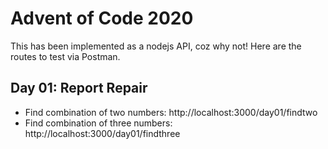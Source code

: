 # Advent of Code 2020

This has been implemented as a nodejs API, coz why not! Here are the routes to test via Postman.

## Day 01: Report Repair
* Find combination of two numbers: http://localhost:3000/day01/findtwo
* Find combination of three numbers: http://localhost:3000/day01/findthree
